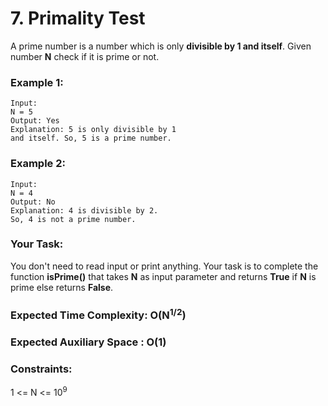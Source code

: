 # 7. Primality Test

A prime number is a number which is only <strong>divisible by 1 and itself</strong>.
Given number <strong>N</strong> check if it is prime or not.

### Example 1:
```
Input:
N = 5
Output: Yes
Explanation: 5 is only divisible by 1 
and itself. So, 5 is a prime number.
```

### Example 2:
```
Input:
N = 4
Output: No
Explanation: 4 is divisible by 2. 
So, 4 is not a prime number.
```
### Your Task:
You don't need to read input or print anything. Your task is to complete the function <strong>isPrime()</strong> that takes <strong>N</strong> as input parameter and returns <strong>True</strong> if <strong>N</strong> is prime else returns <strong>False</strong>. 


### Expected Time Complexity: O(N<sup>1/2</sup>)
### Expected Auxiliary Space : O(1)

### Constraints:
1 <= N <= 10<sup>9</sup>
